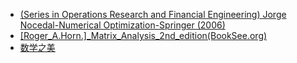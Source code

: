 - [(Series in Operations Research and Financial Engineering) Jorge Nocedal-Numerical Optimization-Springer (2006)](https://pan.baidu.com/s/1H6ydAgVZ85PK33wyctXQGw)
- [[Roger_A.Horn.]_Matrix_Analysis_2nd_edition(BookSee.org)](https://pan.baidu.com/s/1D1aqGUTxKsLixxJZSKD3TQ)
- [数学之美](https://pan.baidu.com/s/1OO7HoVpAQa8lP-NQ7eek8g)